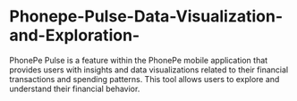 # Phonepe-Pulse-Data-Visualization-and-Exploration-
PhonePe Pulse is a feature within the PhonePe mobile application that provides users with insights and data visualizations related to their financial transactions and spending patterns. This tool allows users to explore and understand their financial behavior.
